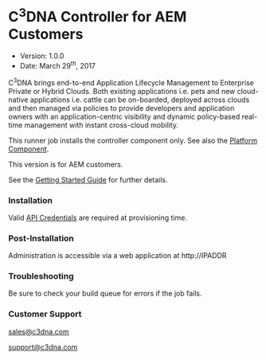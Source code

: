 C<sup>3</sup>DNA Controller for AEM Customers
=======
                             
* Version: 1.0.0
* Date: March 29<sup>th</sup>, 2017

C<sup>3</sup>DNA brings end-to-end Application Lifecycle Management to
Enterprise Private or Hybrid Clouds. Both existing applications i.e. pets and
new cloud-native applications i.e. cattle can be on-boarded, deployed across
clouds and then managed via policies to provide developers and application
owners with an application-centric visibility and dynamic policy-based real-time
management with instant cross-cloud mobility.

This runner job installs the controller component only. See also the [Platform Component][c3dna-platform].

This version is for AEM customers.

See the [Getting Started Guide][guide] for further details.

### Installation

Valid [API Credentials][API] are required at provisioning time.

### Post-Installation

Administration is accessible via a web application at http://IPADDR

### Troubleshooting

Be sure to check your build queue for errors if the job fails.

### Customer Support

sales@c3dna.com

support@c3dna.com

[guide]: https://www.ctl.io/knowledge-base/ecosystem-partners/marketplace-guides/getting-started-with-c3dna-appliance/
[c3dna-platform]: https://runner.ctl.io/product/bd967fd2-1fb5-4d8c-8dca-43a753624bcd-c3dna-platform
[API]: https://control.ctl.io/Organization/api/users "API Users"
